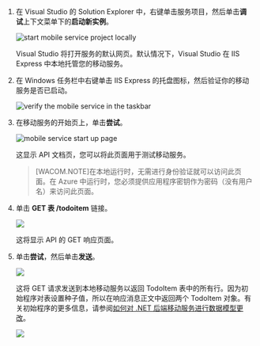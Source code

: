 ﻿
1. 在 Visual Studio 的 Solution Explorer 中，右键单击服务项目，然后单击**调试**上下文菜单下的**启动新实例**。

    ![start mobile service project locally](./media/mobile-services-dotnet-backend-test-local-service-api-documentation/vs-start-debug-service-project.png)

    Visual Studio 将打开服务的默认网页。默认情况下，Visual Studio 在 IIS Express 中本地托管您的移动服务。

2. 在 Windows 任务栏中右键单击 IIS Express 的托盘图标，然后验证你的移动服务是否已启动。

	 ![verify the mobile service in the taskbar](./media/mobile-services-dotnet-backend-test-local-service-api-documentation/iis-express-tray.png)

3. 在移动服务的开始页上，单击**尝试**。

    ![mobile service start up page](./media/mobile-services-dotnet-backend-test-local-service-api-documentation/service-welcome-page.png)

    这显示 API 文档页，您可以将此页面用于测试移动服务。

	>[WACOM.NOTE]在本地运行时，无需进行身份验证就可以访问此页面。在 Azure 中运行时，您必须提供应用程序密钥作为密码（没有用户名）来访问此页面。

4. 单击 **GET 表 /todoitem** 链接。

	![](./media/mobile-services-dotnet-backend-test-local-service-api-documentation/service-api-documentation-page.png)
   	
	这将显示 API 的 GET 响应页面。

5. 单击**尝试**，然后单击**发送**。
 
	![](./media/mobile-services-dotnet-backend-test-local-service-api-documentation/service-try-this-out-get-todoitems.png)

	这将 GET 请求发送到本地移动服务以返回 TodoItem 表中的所有行。因为初始程序对表设置种子值，所以在响应消息正文中返回两个 TodoItem 对象。有关初始程序的更多信息，请参阅[如何对 .NET 后端移动服务进行数据模型更改](./zh-cn/documentation/articles/mobile-services-dotnet-backend-how-to-use-code-first-migrations/)。

	![](./media/mobile-services-dotnet-backend-test-local-service-api-documentation/service-try-this-out-get-response.png)
